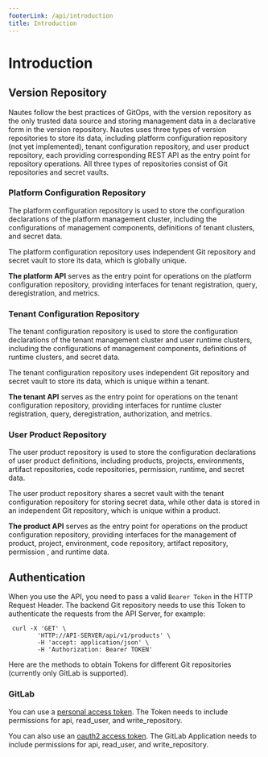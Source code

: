 ```yaml
---
footerLink: /api/introduction
title: Introduction
---
```


# Introduction

## Version Repository

Nautes follow the best practices of GitOps, with the version repository as the only trusted data source and storing management data in a declarative form in the version repository. Nautes uses three types of version repositories to store its data, including platform configuration repository (not yet implemented), tenant configuration repository, and user product repository, each providing corresponding REST API as the entry point for repository operations. All three types of repositories consist of Git repositories and secret vaults.

### Platform Configuration Repository

The platform configuration repository is used to store the configuration declarations of the platform management cluster, including the configurations of management components, definitions of tenant clusters, and secret data.

The platform configuration repository uses independent Git repository and secret vault to store its data, which is globally unique.

**The platform API** serves as the entry point for operations on the platform configuration repository, providing interfaces for tenant registration, query, deregistration, and metrics.

### Tenant Configuration Repository

The tenant configuration repository is used to store the configuration declarations of the tenant management cluster and user runtime clusters, including the configurations of management components, definitions of runtime clusters, and secret data.

The tenant configuration repository uses independent Git repository and secret vault to store its data, which is unique within a tenant.

**The tenant API** serves as the entry point for operations on the tenant configuration repository, providing interfaces for runtime cluster registration, query, deregistration, authorization, and metrics.

### User Product Repository

The user product repository is used to store the configuration declarations of user product definitions, including products, projects, environments, artifact repositories, code repositories, permission, runtime, and secret data.

The user product repository shares a secret vault with the tenant configuration repository for storing secret data, while other data is stored in an independent Git repository, which is unique within a product.

**The product API** serves as the entry point for operations on the product configuration repository, providing interfaces for the management of product, project, environment, code repository, artifact repository, permission , and runtime data.

## Authentication

When you use the API, you need to pass a valid `Bearer Token` in the HTTP Request Header. The backend Git repository needs to use this Token to authenticate the requests from the API Server, for example:

```shell
 curl -X 'GET' \
        'HTTP://API-SERVER/api/v1/products' \
        -H 'accept: application/json' \
        -H 'Authorization: Bearer TOKEN' 
```

Here are the methods to obtain Tokens for different Git repositories (currently only GitLab is supported).

### GitLab

You can use a [personal access token](https://docs.gitlab.com/ee/user/profile/personal_access_tokens.html). The Token needs to include permissions for api, read_user, and write_repository.

You can also use an [oauth2 access token](https://docs.gitlab.com/ee/api/oauth2.html). The GitLab Application needs to include permissions for api, read_user, and write_repository.